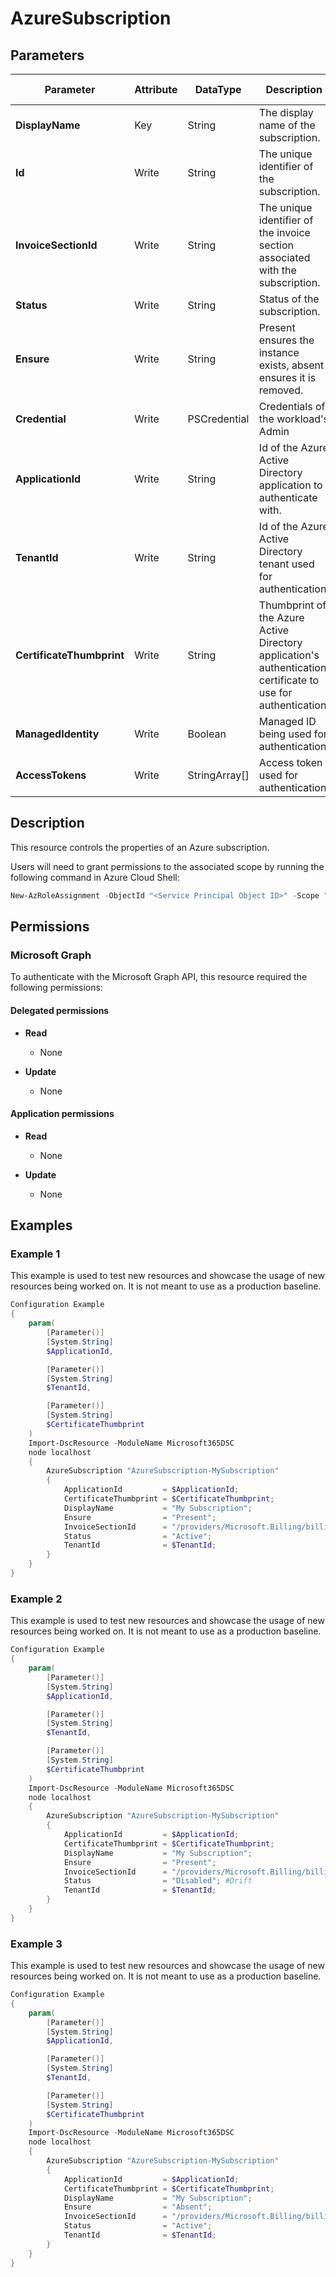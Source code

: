 ﻿# AzureSubscription

## Parameters

| Parameter | Attribute | DataType | Description | Allowed Values |
| --- | --- | --- | --- | --- |
| **DisplayName** | Key | String | The display name of the subscription. | |
| **Id** | Write | String | The unique identifier of the subscription. | |
| **InvoiceSectionId** | Write | String | The unique identifier of the invoice section associated with the subscription. | |
| **Status** | Write | String | Status of the subscription. | |
| **Ensure** | Write | String | Present ensures the instance exists, absent ensures it is removed. | `Present`, `Absent` |
| **Credential** | Write | PSCredential | Credentials of the workload's Admin | |
| **ApplicationId** | Write | String | Id of the Azure Active Directory application to authenticate with. | |
| **TenantId** | Write | String | Id of the Azure Active Directory tenant used for authentication. | |
| **CertificateThumbprint** | Write | String | Thumbprint of the Azure Active Directory application's authentication certificate to use for authentication. | |
| **ManagedIdentity** | Write | Boolean | Managed ID being used for authentication. | |
| **AccessTokens** | Write | StringArray[] | Access token used for authentication. | |


## Description

This resource controls the properties of an Azure subscription.

Users will need to grant permissions to the associated scope by running the following command in Azure Cloud Shell:
```Powershell
New-AzRoleAssignment -ObjectId "<Service Principal Object ID>" -Scope "Microsoft.Subscription/aliases/<subscription>" -RoleDefinitionName 'Contributor' -ObjectType 'ServicePrincipal'
```

## Permissions

### Microsoft Graph

To authenticate with the Microsoft Graph API, this resource required the following permissions:

#### Delegated permissions

- **Read**

    - None

- **Update**

    - None

#### Application permissions

- **Read**

    - None

- **Update**

    - None

## Examples

### Example 1

This example is used to test new resources and showcase the usage of new resources being worked on.
It is not meant to use as a production baseline.

```powershell
Configuration Example
{
    param(
        [Parameter()]
        [System.String]
        $ApplicationId,

        [Parameter()]
        [System.String]
        $TenantId,

        [Parameter()]
        [System.String]
        $CertificateThumbprint
    )
    Import-DscResource -ModuleName Microsoft365DSC
    node localhost
    {
        AzureSubscription "AzureSubscription-MySubscription"
        {
            ApplicationId         = $ApplicationId;
            CertificateThumbprint = $CertificateThumbprint;
            DisplayName           = "My Subscription";
            Ensure                = "Present";
            InvoiceSectionId      = "/providers/Microsoft.Billing/billingAccounts/0b32abd9-f0e6-4fc9-8b2f-404350313179:0b32abd9-f0e6-4fc9-8b2f-404350313179_2019-05-31/billingProfiles/OHZY-JSSA-BG7-M77W-XXX/invoiceSections/E6RO-KYS7-P2D-MAOR-SGB";
            Status                = "Active";
            TenantId              = $TenantId;
        }
    }
}
```

### Example 2

This example is used to test new resources and showcase the usage of new resources being worked on.
It is not meant to use as a production baseline.

```powershell
Configuration Example
{
    param(
        [Parameter()]
        [System.String]
        $ApplicationId,

        [Parameter()]
        [System.String]
        $TenantId,

        [Parameter()]
        [System.String]
        $CertificateThumbprint
    )
    Import-DscResource -ModuleName Microsoft365DSC
    node localhost
    {
        AzureSubscription "AzureSubscription-MySubscription"
        {
            ApplicationId         = $ApplicationId;
            CertificateThumbprint = $CertificateThumbprint;
            DisplayName           = "My Subscription";
            Ensure                = "Present";
            InvoiceSectionId      = "/providers/Microsoft.Billing/billingAccounts/0b32abd9-f0e6-4fc9-8b2f-404350313179:0b32abd9-f0e6-4fc9-8b2f-404350313179_2019-05-31/billingProfiles/OHZY-JSSA-BG7-M77W-XXX/invoiceSections/E6RO-KYS7-P2D-MAOR-SGB";
            Status                = "Disabled"; #Drift
            TenantId              = $TenantId;
        }
    }
}
```

### Example 3

This example is used to test new resources and showcase the usage of new resources being worked on.
It is not meant to use as a production baseline.

```powershell
Configuration Example
{
    param(
        [Parameter()]
        [System.String]
        $ApplicationId,

        [Parameter()]
        [System.String]
        $TenantId,

        [Parameter()]
        [System.String]
        $CertificateThumbprint
    )
    Import-DscResource -ModuleName Microsoft365DSC
    node localhost
    {
        AzureSubscription "AzureSubscription-MySubscription"
        {
            ApplicationId         = $ApplicationId;
            CertificateThumbprint = $CertificateThumbprint;
            DisplayName           = "My Subscription";
            Ensure                = "Absent";
            InvoiceSectionId      = "/providers/Microsoft.Billing/billingAccounts/0b32abd9-f0e6-4fc9-8b2f-404350313179:0b32abd9-f0e6-4fc9-8b2f-404350313179_2019-05-31/billingProfiles/OHZY-JSSA-BG7-M77W-XXX/invoiceSections/E6RO-KYS7-P2D-MAOR-SGB";
            Status                = "Active";
            TenantId              = $TenantId;
        }
    }
}
```

